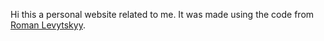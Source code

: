 Hi this a personal website related to me. It was made using the code from [Roman Levytskyy](https://levytsroman.github.io/).
